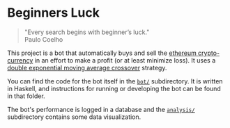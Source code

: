 # Beginners Luck

> "Every search begins with beginner’s luck."  
> Paulo Coelho

This project is a bot that automatically buys and sell the [ethereum crypto-currency](https://github.com/ethereum/wiki/wiki/White-Paper) in an effort to make a profit (or at least minimize loss). It uses a [double exponential moving average crossover](http://www.investopedia.com/articles/trading/10/double-exponential-moving-average.asp) strategy.

You can find the code for the bot itself in the [`bot/`](./bot/) subdirectory. It is written in Haskell, and instructions for running or developing the bot can be found in that folder.

The bot's performance is logged in a database and the [`analysis/`](./analysis) subdirectory contains some data visualization.
